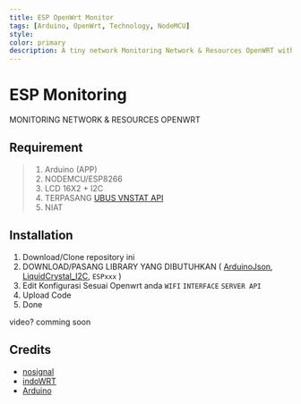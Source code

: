 ```yaml
---
title: ESP OpenWrt Monitor
tags: [Arduino, OpenWrt, Technology, NodeMCU]
style: 
color: primary
description: A tiny network Monitoring Network & Resources OpenWRT with ESP or NodeMCU
---
```


# ESP Monitoring
MONITORING NETWORK & RESOURCES OPENWRT

## Requirement
> 1. Arduino (APP)
> 2. NODEMCU/ESP8266
> 3. LCD 16X2 + I2C
> 4. TERPASANG [UBUS VNSTAT API](https://github.com/nosignals/ubus-vnstat-api)
> 5. NIAT

## Installation
1. Download/Clone repository ini
2. DOWNLOAD/PASANG LIBRARY YANG DIBUTUHKAN ( [ArduinoJson](https://arduinojson.org/), [LiquidCrystal_I2C](https://github.com/johnrickman/LiquidCrystal_I2C), `ESPxxx` )
3. Edit Konfigurasi Sesuai Openwrt anda `WIFI`  `INTERFACE` `SERVER API`
4. Upload Code
5. Done

video? comming soon

## Credits
- [nosignal](https://github.com/nosignals)
- [indoWRT](https://www.facebook.com/groups/728998271085718)
- [Arduino](https://www.arduino.cc)
